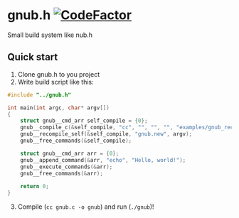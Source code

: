 # gnub.h [![CodeFactor](https://www.codefactor.io/repository/github/gimura2022/gnub.h/badge)](https://www.codefactor.io/repository/github/gimura2022/gnub.h)

Small build system like nub.h

## Quick start
1. Clone gnub.h to you project
2. Write build script like this:
```c
#include "../gnub.h"

int main(int argc, char* argv[])
{
	struct gnub__cmd_arr self_compile = {0};
	gnub__compile_c(&self_compile, "cc", "", "", "", "examples/gnub_recompile_self.c", "gnub.new");
	gnub__recompile_self(&self_compile, "gnub.new", argv);
	gnub__free_commands(&self_compile);

	struct gnub__cmd_arr arr = {0};
	gnub__append_command(&arr, "echo", "Hello, world!");
	gnub__execute_commands(&arr);
	gnub__free_commands(&arr);
	
	return 0;
}
```
3. Compile (`cc gnub.c -o gnub`) and run (`./gnub`)!
